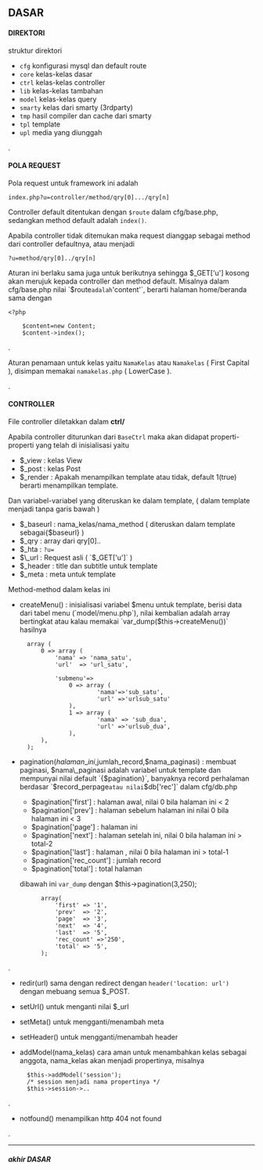 ## DASAR

#### DIREKTORI

struktur direktori

- `cfg`  konfigurasi mysql dan default route
- `core` kelas-kelas dasar 
- `ctrl` kelas-kelas controller
- `lib`  kelas-kelas tambahan
- `model` kelas-kelas query
- `smarty` kelas dari smarty (3rdparty)
- `tmp` hasil compiler dan cache dari smarty
- `tpl` template
- `upl` media yang diunggah

.

#### POLA REQUEST

Pola request untuk framework ini adalah

    index.php?u=controller/method/qry[0].../qry[n]  

Controller default ditentukan dengan `$route` dalam cfg/base.php, sedangkan method default adalah `index()`.

Apabila controller tidak ditemukan maka request dianggap sebagai method dari controller defaultnya, atau menjadi

    ?u=method/qry[0]../qry[n]
    
Aturan ini berlaku sama juga untuk berikutnya sehingga $_GET['u'] kosong akan merujuk kepada controller dan method default.
Misalnya dalam cfg/base.php  nilai `$route` adalah `'content'`, berarti halaman home/beranda sama dengan

    <?php
        
        $content=new Content;
        $content->index();
        
.

Aturan penamaan untuk kelas yaitu `NamaKelas` atau `Namakelas` ( First Capital ), disimpan memakai `namakelas.php` ( LowerCase ).

.

#### CONTROLLER

File controller diletakkan dalam **ctrl/**

Apabila controller diturunkan dari `BaseCtrl` maka akan didapat properti-properti
yang telah di inisialisasi yaitu

- $_view : kelas View 
- $_post : kelas Post
- $_render : Apakah menampilkan template atau tidak, default 1(true) berarti menampilkan template.

Dan variabel-variabel yang diteruskan ke dalam template, 
( dalam template menjadi tanpa garis bawah )

- $\_baseurl : nama\_kelas/nama\_method  ( diteruskan dalam template sebagai{$baseurl} )
- $\_qry  : array dari qry[0].. 
- $\_hta  : `?u=` 
- $\_url  : Request asli ( `$_GET['u']` )
- $\_header : title dan subtitle untuk template
- $\_meta   : meta untuk template

Method-method dalam kelas ini

- createMenu() : inisialisasi variabel $menu untuk template, berisi data dari tabel menu (`model/menu.php`), 
nilai kembalian adalah array bertingkat atau kalau memakai `var_dump($this->createMenu())` hasilnya

        
        array (
            0 => array (
                'nama' => 'nama_satu',
                'url'  => 'url_satu',
                
                'submenu'=> 
                    0 => array (
                            'nama'=>'sub_satu',
                            'url' =>'urlsub_satu'
                    ),
                    1 => array (
                            'nama' => 'sub_dua',
                            'url' =>'urlsub_dua',
                    ),   
            ),
        );
        

- pagination($halaman\_ini,$jumlah\_record,$nama\_paginasi) : membuat paginasi, $nama\_paginasi adalah variabel 
untuk template dan mempunyai nilai default `{$pagination}`, banyaknya record perhalaman berdasar `$record_perpage` atau nilai `$db['rec']` 
dalam cfg/db.php

    - $pagination['first'] : halaman awal, nilai 0 bila halaman ini < 2
    - $pagination['prev'] : halaman sebelum halaman ini  nilai 0 bila  halaman ini < 3 
    - $pagination['page'] : halaman ini
    - $pagination['next'] : halaman setelah ini, nilai 0 bila  halaman ini > total-2 
    - $pagination['last'] : halaman , nilai 0 bila halaman ini > total-1
    - $pagination['rec\_count'] : jumlah record
    - $pagination['total'] : total halaman
    
    dibawah ini `var_dump` dengan $this->pagination(3,250);
    
            array(
                'first' => '1',
                'prev'  => '2',
                'page'  => '3',
                'next'  => '4',
                'last'  => '5',
                'rec_count' =>'250',
                'total' => '5',
            );
                
.    
   
- redir(url) sama dengan redirect dengan `header('location: url')` dengan mebuang semua $\_POST.
- setUrl() untuk menganti nilai $\_url
- setMeta() untuk mengganti/menambah meta
- setHeader() untuk mengganti/menambah header
- addModel(nama\_kelas) cara aman untuk menambahkan kelas sebagai anggota, nama\_kelas akan menjadi propertinya, misalnya

        $this->addModel('session');
        /* session menjadi nama propertinya */
        $this->session->..
        
.        

- notfound() menampilkan http 404 not found

.

---
##### akhir DASAR